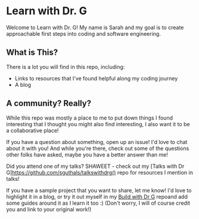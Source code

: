 # Learn with Dr. G

Welcome to Learn with Dr. G! My name is Sarah and my goal is to create approachable first steps into coding and software engineering. 

## What is This?

There is a lot you will find in this repo, including:
- Links to resources that I've found helpful along my coding journey
- A blog

## A community? Really?

While this repo was mostly a place to me to put down things I found interesting that I thought you might also find interesting, I also want it to be a collaborative place!

If you have a question about something, open up an issue! I'd love to chat about it with you! And while you're there, check out some of the questions other folks have asked, maybe you have a better answer than me!

Did you attend one of my talks? SHAWEET - check out my [Talks with Dr G]https://github.com/sguthals/talkswithdrg() repo for resources I mention in talks!

If you have a sample project that you want to share, let me know! I'd love to highlight it in a blog, or try it out myself in my [Build with Dr G](https://github.com/sguthals/talkswithdrg) repoand add some guides around it as I learn it too :) (Don't worry, I will of course credit you and link to your original work!)

